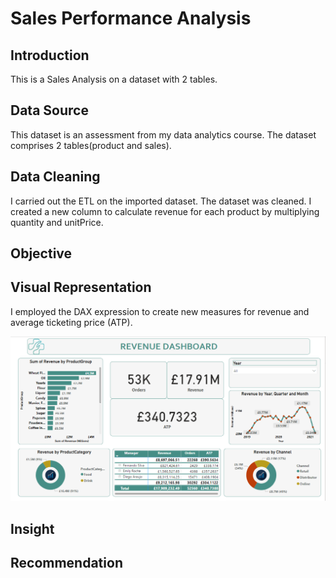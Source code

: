 # Sales Performance Analysis

## Introduction
This is a Sales Analysis on a dataset with 2 tables.

## Data Source
This dataset is an assessment from my data analytics course. The dataset comprises 2 tables(product and sales).

## Data Cleaning 
I carried out the ETL on the imported dataset. The dataset was cleaned. I created a new column to calculate revenue for each product by multiplying quantity and unitPrice. 

## Objective



## Visual Representation
I employed the DAX expression to create new measures for revenue and average ticketing price (ATP).

![](RevenueView.PNG)

## Insight





## Recommendation












